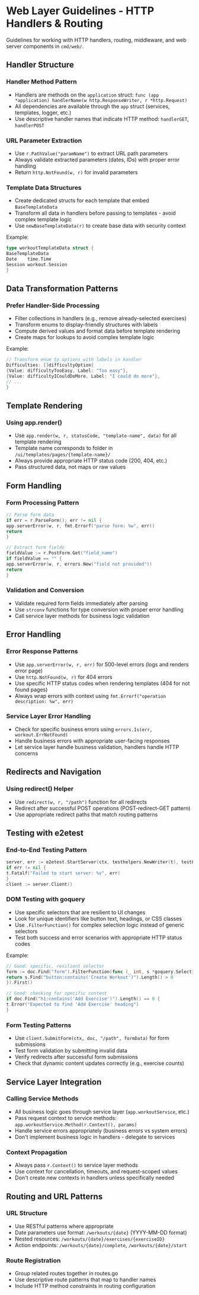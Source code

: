 # Web Layer Guidelines - HTTP Handlers & Routing

Guidelines for working with HTTP handlers, routing, middleware, and web server components in `cmd/web/`.

## Handler Structure

### Handler Method Pattern

- Handlers are methods on the `application` struct:
  `func (app *application) handlerName(w http.ResponseWriter, r *http.Request)`
- All dependencies are available through the `app` struct (services, templates, logger, etc.)
- Use descriptive handler names that indicate HTTP method: `handlerGET`, `handlerPOST`

### URL Parameter Extraction

- Use `r.PathValue("paramName")` to extract URL path parameters
- Always validate extracted parameters (dates, IDs) with proper error handling
- Return `http.NotFound(w, r)` for invalid parameters

### Template Data Structures

- Create dedicated structs for each template that embed `BaseTemplateData`
- Transform all data in handlers before passing to templates - avoid complex template logic
- Use `newBaseTemplateData(r)` to create base data with security context

Example:

```go
type workoutTemplateData struct {
BaseTemplateData
Date    time.Time
Session workout.Session
}
```

## Data Transformation Patterns

### Prefer Handler-Side Processing

- Filter collections in handlers (e.g., remove already-selected exercises)
- Transform enums to display-friendly structures with labels
- Compute derived values and format data before template rendering
- Create maps for lookups to avoid complex template logic

Example:

```go
// Transform enum to options with labels in handler
Difficulties: []difficultyOption{
{Value: difficultyTooEasy, Label: "Too easy"},
{Value: difficultyICouldDoMore, Label: "I could do more"},
// ...
}
```

## Template Rendering

### Using app.render()

- Use `app.render(w, r, statusCode, "template-name", data)` for all template rendering
- Template name corresponds to folder in `/ui/templates/pages/{template-name}/`
- Always provide appropriate HTTP status code (200, 404, etc.)
- Pass structured data, not maps or raw values

## Form Handling

### Form Processing Pattern

```go
// Parse form data
if err = r.ParseForm(); err != nil {
app.serverError(w, r, fmt.Errorf("parse form: %w", err))
return
}

// Extract form fields
fieldValue := r.PostForm.Get("field_name")
if fieldValue == "" {
app.serverError(w, r, errors.New("field not provided"))
return
}
```

### Validation and Conversion

- Validate required form fields immediately after parsing
- Use `strconv` functions for type conversion with proper error handling
- Call service layer methods for business logic validation

## Error Handling

### Error Response Patterns

- Use `app.serverError(w, r, err)` for 500-level errors (logs and renders error page)
- Use `http.NotFound(w, r)` for 404 errors
- Use specific HTTP status codes when rendering templates (404 for not found pages)
- Always wrap errors with context using `fmt.Errorf("operation description: %w", err)`

### Service Layer Error Handling

- Check for specific business errors using `errors.Is(err, workout.ErrNotFound)`
- Handle business errors with appropriate user-facing responses
- Let service layer handle business validation, handlers handle HTTP concerns

## Redirects and Navigation

### Using redirect() Helper

- Use `redirect(w, r, "/path")` function for all redirects
- Redirect after successful POST operations (POST-redirect-GET pattern)
- Use appropriate redirect paths that match routing patterns

## Testing with e2etest

### End-to-End Testing Pattern

```go
server, err := e2etest.StartServer(ctx, testhelpers.NewWriter(t), testLookupEnv, run)
if err != nil {
t.Fatalf("Failed to start server: %v", err)
}
client := server.Client()
```

### DOM Testing with goquery

- Use specific selectors that are resilient to UI changes
- Look for unique identifiers like button text, headings, or CSS classes
- Use `.FilterFunction()` for complex selection logic instead of generic selectors
- Test both success and error scenarios with appropriate HTTP status codes

Example:

```go
// Good: specific, resilient selector
form := doc.Find("form").FilterFunction(func (_ int, s *goquery.Selection) bool {
return s.Find("button:contains('Create Workout')").Length() > 0
}).First()

// Good: checking for specific content
if doc.Find("h1:contains('Add Exercise')").Length() == 0 {
t.Error("Expected to find 'Add Exercise' heading")
}
```

### Form Testing Patterns

- Use `client.SubmitForm(ctx, doc, "/path", formData)` for form submissions
- Test form validation by submitting invalid data
- Verify redirects after successful form submissions
- Check that dynamic content updates correctly (e.g., exercise counts)

## Service Layer Integration

### Calling Service Methods

- All business logic goes through service layer (`app.workoutService`, etc.)
- Pass request context to service methods: `app.workoutService.Method(r.Context(), params)`
- Handle service errors appropriately (business errors vs system errors)
- Don't implement business logic in handlers - delegate to services

### Context Propagation

- Always pass `r.Context()` to service layer methods
- Use context for cancellation, timeouts, and request-scoped values
- Don't create new contexts in handlers unless specifically needed

## Routing and URL Patterns

### URL Structure

- Use RESTful patterns where appropriate
- Date parameters use format: `/workouts/{date}` (YYYY-MM-DD format)
- Nested resources: `/workouts/{date}/exercises/{exerciseID}`
- Action endpoints: `/workouts/{date}/complete`, `/workouts/{date}/start`

### Route Registration

- Group related routes together in routes.go
- Use descriptive route patterns that map to handler names
- Include HTTP method constraints in routing configuration
